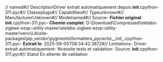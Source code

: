 // named#// DescriptionDriver extrait automatiquement depuis __init__.cpython-311.pyc#// Classeplugs#// Capabilities#// Typeunknown#// ManufacturerUnknown#// Modelnamed#// Source- **Fichier original**: __init__.cpython-311.pyc- **Chemin complet**: D:\Download\Compressed\elelabs-zigbee-ezsp-utility-master\elelabs-zigbee-ezsp-utility-master\venv\Lib\site-packages\pip\_vendor\pygments\formatters\__pycache__\__init__.cpython-311.pyc- **Extrait le**: 2025-08-05T08:34:42.387Z#// Limitations- Driver extrait automatiquement- Ncessite tests et validation- Source: __init__.cpython-311.pyc#// Statut En attente de validation